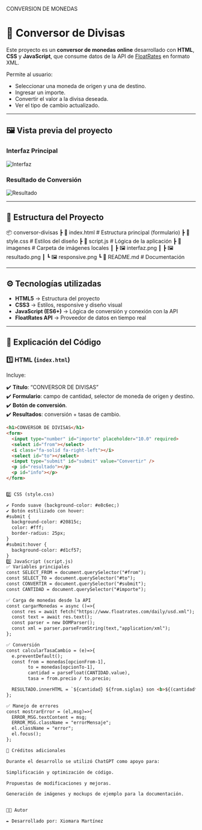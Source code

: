 CONVERSION DE MONEDAS
# 📌 Conversor de Divisas  

Este proyecto es un **conversor de monedas online** desarrollado con **HTML**, **CSS** y **JavaScript**, que consume datos de la API de [FloatRates](https://www.floatrates.com/) en formato XML.  

Permite al usuario:  
- Seleccionar una moneda de origen y una de destino.  
- Ingresar un importe.  
- Convertir el valor a la divisa deseada.  
- Ver el tipo de cambio actualizado.  

---

## 🖼 Vista previa del proyecto  

### Interfaz Principal  
![Interfaz](imagenes/interfaz.png)  

### Resultado de Conversión  
![Resultado](imagenes/resultado.png)  

---



## 📂 Estructura del Proyecto  


📦 conversor-divisas
┣ 📜 index.html # Estructura principal (formulario)
┣ 📜 style.css # Estilos del diseño
┣ 📜 script.js # Lógica de la aplicación
┣ 📂 imagenes # Carpeta de imágenes locales
┃ ┣ 🖼 interfaz.png
┃ ┣ 🖼 resultado.png
┃ ┗ 🖼 responsive.png
┗ 📜 README.md # Documentación



---

## ⚙️ Tecnologías utilizadas  

- **HTML5** → Estructura del proyecto  
- **CSS3** → Estilos, responsive y diseño visual  
- **JavaScript (ES6+)** → Lógica de conversión y conexión con la API  
- **FloatRates API** → Proveedor de datos en tiempo real  

---

## 📝 Explicación del Código  

### 1️⃣ HTML (`index.html`)  

Incluye:  

✔️ **Título**: “CONVERSOR DE DIVISAS”  
✔️ **Formulario**: campo de cantidad, selector de moneda de origen y destino.  
✔️ **Botón de conversión**.  
✔️ **Resultados**: conversión + tasas de cambio.  

```html
<h1>CONVERSOR DE DIVISAS</h1>
<form>
  <input type="number" id="importe" placeholder="10.0" required>
  <select id="from"></select>
  <i class="fa-solid fa-right-left"></i>
  <select id="to"></select>
  <input type="submit" id="submit" value="Convertir" />
  <p id="resultado"></p>
  <p id="info"></p>
</form>


2️⃣ CSS (style.css)

✔️ Fondo suave (background-color: #e8c6ec;)
✔️ Botón estilizado con hover:
#submit {
  background-color: #20815c;
  color: #fff;
  border-radius: 25px;
}
#submit:hover {
  background-color: #d1cf57;
}
3️⃣ JavaScript (script.js)
✅ Variables principales
const SELECT_FROM = document.querySelector("#from");
const SELECT_TO = document.querySelector("#to");
const CONVERTIR = document.querySelector("#submit");
const CANTIDAD = document.querySelector("#importe");

✅ Carga de monedas desde la API
const cargarMonedas = async ()=>{
  const res = await fetch("https://www.floatrates.com/daily/usd.xml");
  const text = await res.text();
  const parser = new DOMParser();
  const xml = parser.parseFromString(text,"application/xml");
};

✅ Conversión
const calcularTasaCambio = (e)=>{
  e.preventDefault();
  const from = monedas[opcionFrom-1], 
        to = monedas[opcionTo-1],
        cantidad = parseFloat(CANTIDAD.value),
        tasa = from.precio / to.precio;

  RESULTADO.innerHTML = `${cantidad} ${from.siglas} son <b>${(cantidad*tasa).toFixed(4)}</b> ${to.siglas}`;
};

✅ Manejo de errores
const mostrarError = (el,msg)=>{
  ERROR_MSG.textContent = msg;
  ERROR_MSG.className = "errorMensaje";
  el.className = "error";
  el.focus();
};

🤖 Créditos adicionales

Durante el desarrollo se utilizó ChatGPT como apoyo para:

Simplificación y optimización de código.

Propuestas de modificaciones y mejoras.

Generación de imágenes y mockups de ejemplo para la documentación.


👨‍💻 Autor

✒️ Desarrollado por: Xiomara Martínez